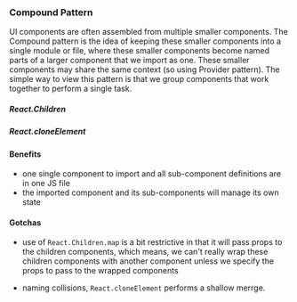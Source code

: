 ### Compound Pattern

UI components are often assembled from multiple smaller components.  The Compound pattern
is the idea of keeping these smaller components into a single module or file, where these
smaller components become named parts of a larger component that we import as one.  These
smaller components may share the same context (so using Provider pattern).  The simple
way to view this pattern is that we group components that work together to perform a
single task.

##### React.Children

##### React.cloneElement

#### Benefits
- one single component to import and all sub-component definitions are in one JS file
- the imported component and its sub-components will manage its own state

#### Gotchas
- use of `React.Children.map` is a bit restrictive in that it will pass props to the 
children components, which means, we can't really wrap these children components
with another component unless we specify the props to pass to the wrapped 
components

- naming collisions, `React.cloneElement` performs a shallow merrge.